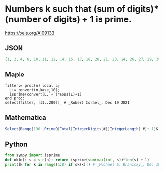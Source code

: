 # Numbers k such that \(sum of digits\)\*\(number of digits\) \+ 1 is prime\.
https://oeis.org/A109133
## JSON
```JSON
[1, 2, 4, 6, 10, 11, 12, 14, 15, 17, 18, 20, 21, 23, 24, 26, 27, 29, 30, 32, 33, 35, 36, 38, 41, 42, 44, 45, 47, 50, 51, 53, 54, 56, 59, 60, 62, 63, 65, 68, 69, 71, 72, 74, 77, 78, 80, 81, 83, 86, 87, 90, 92, 95, 96, 99, 101, 103, 105, 109, 110, 112, 114, 118, 121, 123, 127]
```
## Maple
```Maple
filter:= proc(n) local L;
  L:= convert(n,base,10);
  isprime(convert(L,`+`)*nops(L)+1)
end proc:
select(filter, [$1..200]); # _Robert Israel_, Dec 19 2021
```
## Mathematica
```Mathematica
Select[Range[130],PrimeQ[Total[IntegerDigits[#]]IntegerLength[ #]+ 1]&] (* _Harvey P. Dale_, Jul 12 2011 *)
```
## Python
```Python
from sympy import isprime
def ok(n): s = str(n); return isprime(sum(map(int, s))*len(s) + 1)
print([k for k in range(128) if ok(k)]) # _Michael S. Branicky_, Dec 19 2021
```
